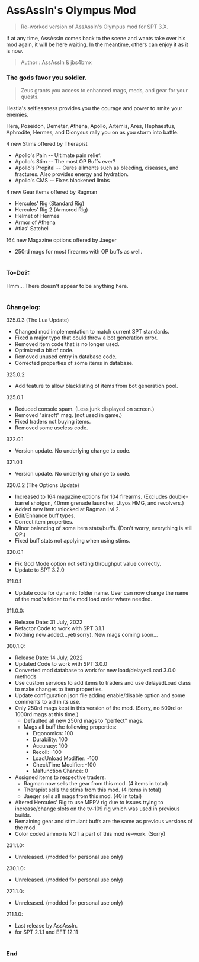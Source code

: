 # AssAssIn's Olympus Mod
>Re-worked version of AssAssIn's Olympus mod for SPT 3.X.

If at any time, AssAssIn comes back to the scene and wants take over his mod again, it will be here waiting. In the meantime, others can enjoy it as it is now.

>Author  : AssAssIn & jbs4bmx


### The gods favor you soldier.
>Zeus grants you access to enhanced mags, meds, and gear for your quests.

Hestia's selflessness provides you the courage and power to smite your enemies.

Hera, Poseidon, Demeter, Athena, Apollo, Artemis, Ares, Hephaestus, Aphrodite, Hermes, and Dionysus rally you on as you storm into battle.


4 new Stims offered by Therapist
   - Apollo's Pain -- Ultimate pain relief.
   - Apollo's Stim -- The most OP Buffs ever?
   - Apollo's Propital -- Cures ailments such as bleeding, diseases, and fractures. Also provides energy and hydration.
   - Apollo's CMS -- Fixes blackened limbs

4 new Gear items offered by Ragman
   - Hercules' Rig (Standard Rig)
   - Hercules' Rig 2 (Armored Rig)
   - Helmet of Hermes
   - Armor of Athena
   - Atlas' Satchel

164 new Magazine options offered by Jaeger
   - 250rd mags for most firearms with OP buffs as well.
#

### To-Do?:
Hmm... There doesn't appear to be anything here.
#

### Changelog:
325.0.3 (The Lua Update)
   - Changed mod implementation to match current SPT standards.
   - Fixed a major typo that could throw a bot generation error.
   - Removed item code that is no longer used.
   - Optimized a bit of code.
   - Removed unused entry in database code.
   - Corrected properties of some items in database.

325.0.2
   - Add feature to allow blacklisting of items from bot generation pool.

325.0.1
   - Reduced console spam. (Less junk displayed on screen.)
   - Removed "airsoft" mag. (not used in game.)
   - Fixed traders not buying items.
   - Removed some useless code.

322.0.1
   - Version update. No underlying change to code.

321.0.1
   - Version update. No underlying change to code.

320.0.2 (The Options Update)
   - Increased to 164 magazine options for 104 firearms. (Excludes double-barrel shotgun, 40mm grenade launcher, Utyos HMG, and revolvers.)
   - Added new item unlocked at Ragman Lvl 2.
   - Edit/Enhance buff types.
   - Correct item properties.
   - Minor balancing of some item stats/buffs. (Don't worry, everything is still OP.)
   - Fixed buff stats not applying when using stims.

320.0.1
   - Fix God Mode option not setting throughput value correctly.
   - Update to SPT 3.2.0

311.0.1
   - Update code for dynamic folder name. User can now change the name of the mod's folder to fix mod load order where needed.

311.0.0:
   - Release Date: 31 July, 2022
   - Refactor Code to work with SPT 3.1.1
   - Nothing new added...yet(sorry). New mags coming soon...

300.1.0:
   - Release Date: 14 July, 2022
   - Updated Code to work with SPT 3.0.0
   - Converted mod database to work for new load/delayedLoad 3.0.0 methods
   - Use custom services to add items to traders and use delayedLoad class to make changes to item properties.
   - Update configuration json file adding enable/disable option and some comments to aid in its use.
   - Only 250rd mags kept in this version of the mod. (Sorry, no 500rd or 1000rd mags at this time.)
      - Defaulted all new 250rd mags to "perfect" mags.
      - Mags all buff the following properties:
         - Ergonomics: 100
         - Durability: 100
         - Accuracy: 100
         - Recoil: -100
         - LoadUnload Modifier: -100
         - CheckTime Modifier: -100
         - Malfunction Chance: 0
   - Assigned items to respective traders.
      - Ragman now sells the gear from this mod. (4 items in total)
      - Therapist sells the stims from this mod. (4 items in total)
      - Jaeger sells all mags from this mod. (40 in total)
   - Altered Hercules' Rig to use MPPV rig due to issues trying to increase/change slots on the tv-109 rig which was used in previous builds.
   - Remaining gear and stimulant buffs are the same as previous versions of the mod.
   - Color coded ammo is NOT a part of this mod re-work. (Sorry)

231.1.0:
   - Unreleased. (modded for personal use only)

230.1.0:
   - Unreleased. (modded for personal use only)

221.1.0:
   - Unreleased. (modded for personal use only)

211.1.0:
   - Last release by AssAssIn.
   - for SPT 2.1.1 and EFT 12.11
#

### End
#